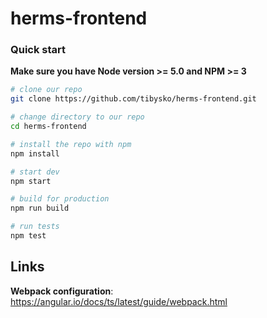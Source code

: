 # herms-frontend


### Quick start
**Make sure you have Node version >= 5.0 and NPM >= 3**

```bash
# clone our repo
git clone https://github.com/tibysko/herms-frontend.git

# change directory to our repo
cd herms-frontend

# install the repo with npm
npm install

# start dev
npm start

# build for production
npm run build

# run tests
npm test
```

## Links
**Webpack configuration**: https://angular.io/docs/ts/latest/guide/webpack.html